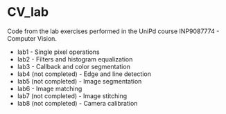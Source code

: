 # CV_lab
Code from the lab exercises performed in the UniPd course INP9087774 - Computer Vision.

- lab1 - Single pixel operations
- lab2 - Filters and histogram equalization
- lab3 - Callback and color segmentation
- lab4 (not completed) - Edge and line detection
- lab5 (not completed) - Image segmentation
- lab6 - Image matching
- lab7 (not completed) - Image stitching
- lab8 (not completed) - Camera calibration

